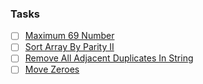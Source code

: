 ### Tasks
- [ ] [Maximum 69 Number](https://leetcode.com/problems/maximum-69-number/)
- [ ] [Sort Array By Parity II](https://leetcode.com/problems/sort-array-by-parity-ii/)
- [ ] [Remove All Adjacent Duplicates In String](https://leetcode.com/problems/remove-all-adjacent-duplicates-in-string/)
- [ ] [Move Zeroes](https://leetcode.com/problems/move-zeroes/)
